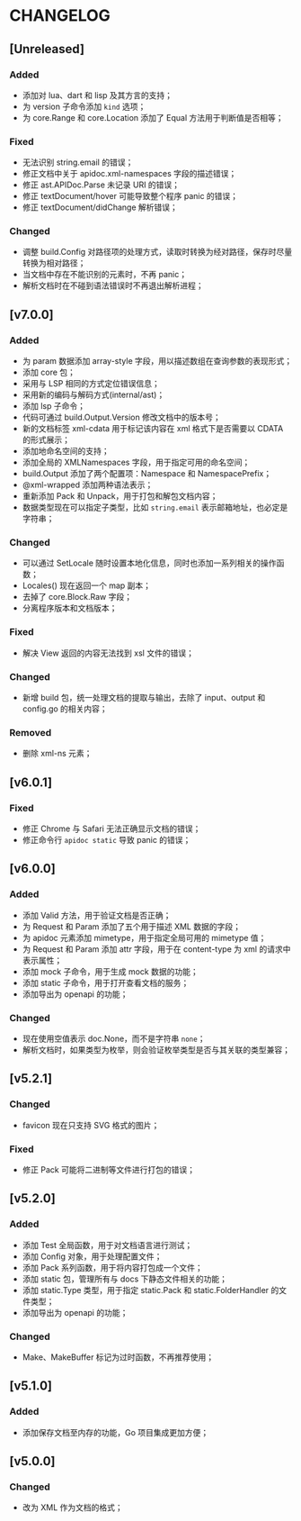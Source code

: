 # CHANGELOG

## [Unreleased]

### Added

- 添加对 lua、dart 和 lisp 及其方言的支持；
- 为 version 子命令添加 `kind` 选项；
- 为 core.Range 和 core.Location 添加了 Equal 方法用于判断值是否相等；

### Fixed

- 无法识别 string.email 的错误；
- 修正文档中关于 apidoc.xml-namespaces 字段的描述错误；
- 修正 ast.APIDoc.Parse 未记录 URI 的错误；
- 修正 textDocument/hover 可能导致整个程序 panic 的错误；
- 修正 textDocument/didChange 解析错误；

### Changed

- 调整 build.Config 对路径项的处理方式，读取时转换为经对路径，保存时尽量转换为相对路径；
- 当文档中存在不能识别的元素时，不再 panic；
- 解析文档时在不碰到语法错误时不再退出解析进程；

## [v7.0.0]

### Added

- 为 param 数据添加 array-style 字段，用以描述数组在查询参数的表现形式；
- 添加 core 包；
- 采用与 LSP 相同的方式定位错误信息；
- 采用新的编码与解码方式(internal/ast)；
- 添加 lsp 子命令；
- 代码可通过 build.Output.Version 修改文档中的版本号；
- 新的文档标签 xml-cdata 用于标记该内容在 xml 格式下是否需要以 CDATA 的形式展示；
- 添加地命名空间的支持；
- 添加全局的 XMLNamespaces 字段，用于指定可用的命名空间；
- build.Output 添加了两个配置项：Namespace 和 NamespacePrefix；
- @xml-wrapped 添加两种语法表示；
- 重新添加 Pack 和 Unpack，用于打包和解包文档内容；
- 数据类型现在可以指定子类型，比如 `string.email` 表示邮箱地址，也必定是字符串；

### Changed

- 可以通过 SetLocale 随时设置本地化信息，同时也添加一系列相关的操作函数；
- Locales() 现在返回一个 map 副本；
- 去掉了 core.Block.Raw 字段；
- 分离程序版本和文档版本；

### Fixed

- 解决 View 返回的内容无法找到 xsl 文件的错误；

### Changed

- 新增 build 包，统一处理文档的提取与输出，去除了 input、output 和 config.go 的相关内容；

### Removed

- 删除 xml-ns 元素；

## [v6.0.1]

### Fixed

- 修正 Chrome 与 Safari 无法正确显示文档的错误；
- 修正命令行 `apidoc static` 导致 panic 的错误；

## [v6.0.0]

### Added

- 添加 Valid 方法，用于验证文档是否正确；
- 为 Request 和 Param 添加了五个用于描述 XML 数据的字段；
- 为 apidoc 元素添加 mimetype，用于指定全局可用的 mimetype 值；
- 为 Request 和 Param 添加 attr 字段，用于在 content-type 为 xml 的请求中表示属性；
- 添加 mock 子命令，用于生成 mock 数据的功能；
- 添加 static 子命令，用于打开查看文档的服务；
- 添加导出为 openapi 的功能；

### Changed

- 现在使用空值表示 doc.None，而不是字符串 `none`；
- 解析文档时，如果类型为枚举，则会验证枚举类型是否与其关联的类型兼容；

## [v5.2.1]

### Changed

- favicon 现在只支持 SVG 格式的图片；

### Fixed

- 修正 Pack 可能将二进制等文件进行打包的错误；

## [v5.2.0]

### Added

- 添加 Test 全局函数，用于对文档语言进行测试；
- 添加 Config 对象，用于处理配置文件；
- 添加 Pack 系列函数，用于将内容打包成一个文件；
- 添加 static 包，管理所有与 docs 下静态文件相关的功能；
- 添加 static.Type 类型，用于指定 static.Pack 和 static.FolderHandler 的文件类型；
- 添加导出为 openapi 的功能；

### Changed

- Make、MakeBuffer 标记为过时函数，不再推荐使用；

## [v5.1.0]

### Added

- 添加保存文档至内存的功能，Go 项目集成更加方便；

## [v5.0.0]

### Changed

- 改为 XML 作为文档的格式；
